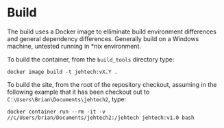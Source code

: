 # Build

The build uses a Docker image to elliminate build environment differences and general
dependency differences. Generally build on a Windows machine, untested running in *nix
environment.

To build the container, from the `build_tools` directory type:

```
docker image build -t jehtech:vX.Y .
```

To build the site, from the root of the repository checkout, assuming in the following
example that it has been checkout out to `C:\Users\Brian\Documents\jehtech2`, type:

```
docker container run --rm -it -v //c/Users/brian/Documents/jehtech2:/jehtech jehtech:v1.0 bash
```

